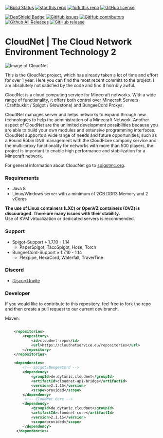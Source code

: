 [![Build Status](https://ci.cloudnetservice.eu/buildStatus/icon?job=CloudNetService/CloudNet/master)](https://ci.cloudnetservice.eu/job/CloudNetService/job/CloudNet/master)
[![star this repo](http://githubbadges.com/star.svg?user=CloudNetService&repo=CloudNet)](https://github.com/CloudNetService/CloudNet)
[![fork this repo](http://githubbadges.com/fork.svg?user=CloudNetService&repo=CloudNet)](https://github.com/CloudNetService/CloudNet/fork)
[![GitHub license](https://img.shields.io/github/license/CloudNetService/CloudNet.svg)](https://github.com/CloudNetService/CloudNet/blob/master/LICENSE)

[![DepShield Badge](https://depshield.sonatype.org/badges/owner/repository/depshield.svg)](https://depshield.github.io)
[![GitHub issues](https://img.shields.io/github/issues/CloudNetService/CloudNet.svg)](https://github.com/CloudNetService/CloudNet/issues)
[![GitHub contributors](https://img.shields.io/github/contributors/CloudNetService/CloudNet.svg)](https://github.com/CloudNetService/CloudNet/graphs/contributors)
[![Github All Releases](https://img.shields.io/github/downloads/CloudNetService/CloudNet/total.svg)](https://github.com/CloudNetService/CloudNet/releases)
[![GitHub release](https://img.shields.io/github/release/CloudNetService/CloudNet.svg)](https://github.com/CloudNetService/CloudNet/releases)


# CloudNet | The Cloud Network Environment Technology 2
![Image of CloudNet](https://cdn.discordapp.com/attachments/325383142464552972/354670548292206594/CloudNet.png)


This is the CloudNet project, which has already taken a lot of time and effort for over 1 year. 
Here you can find the most recent commits to the project. 
I am absolutely not satisfied by the code and find it horribly awful.

CloudNet is a cloud computing service for Minecraft networks. With a wide range of functionality, it offers both control over Minecraft Servers (Craftbukkit / Spigot / Glowstone) and BungeeCord Proxys.

CloudNet manages server and helps networks to expand through new technologies to help the administration of a Minecraft Network. Another aspect of CloudNet are the unlimited development possibilities because you are able to build your own modules and extensive programming interfaces.
CloudNet supports a wide range of needs and future opportunities, such as a Round Robin DNS management with the CloudFlare company service and the multi-proxy functionality for networks with more than 500 players, the project is important to enable high performance and stabilization for a Minecraft network.

For general information about CloudNet go to [spigotmc.org](https://www.spigotmc.org/resources/cloudnet-the-cloud-network-environment-technology.42059/). 

### Requirements

 * Java 8
 * Linux/Windows server with a minimum of 2GB DDR3 Memory and 2 vCores
 
 **The use of Linux containers (LXC) or OpenVZ containers (OVZ) is discouraged. There are many issues with their stability.**  
Use of KVM virtualization or dedicated servers is recommended.

 ### Support
 
  * Spigot-Support » 1.7.10 - 1.14
    * PaperSpigot, TacoSpigot, Hose, Torch
  * BungeeCord-Support » 1.7.10 - 1.14
    * Flexpipe, HexaCord, Waterfall, TraverTine
    
### Discord
 *  [Discord Invite](https://discord.gg/CPCWr7w)
 
### Developer
If you would like to contribute to this repository, feel free to fork the repo and then create a pull request to our current dev branch. 
  
Maven:
```xml

    <repositories>
        <repository>
            <id>cloudnet-repo</id>
            <url>https://cloudnetservice.eu/repositories</url>
        </repository>
    </repositories>

    <dependencies>
        <!-- Spigot/BungeeCord -->
        <dependency>
            <groupId>de.dytanic.cloudnet</groupId>
            <artifactId>cloudnet-api-bridge</artifactId>
            <version>2.1.15</version>
            <scope>provided</scope>
        </dependency>
         <!-- CloudNet Core -->
        <dependency>
            <groupId>de.dytanic.cloudnet</groupId>
            <artifactId>cloudnet-core</artifactId>
            <version>2.1.15</version>
            <scope>provided</scope>
        </dependency>
     </dependencies>

```
